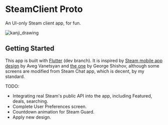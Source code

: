 # SteamClient Proto

An UI-only Steam client app, for fun.

![kanji_drawing](https://user-images.githubusercontent.com/7723097/74433257-a5ad2100-4e92-11ea-9e9d-2166c7caa8bb.png)

## Getting Started

This app is built with [Flutter](https://flutter.dev/) (dev branch). It is inspired by [Steam mobile app design](https://dribbble.com/shots/8143099-Steam-mobile-app-Redesign-UI) by Aveg Vanetsyan and [the one](https://dribbble.com/shots/10537483-Steam-Mobile-Redesign-Concept) by George Shishov, although some screens are modified from Steam Chat app, which is decent, by my standard.

TODO:

- Integrating real Steam's public API into the app, including Featured, deals, searching.
- Complete User Preferences screen.
- Countdown animation for Steam Guard.
- Apply new design.
